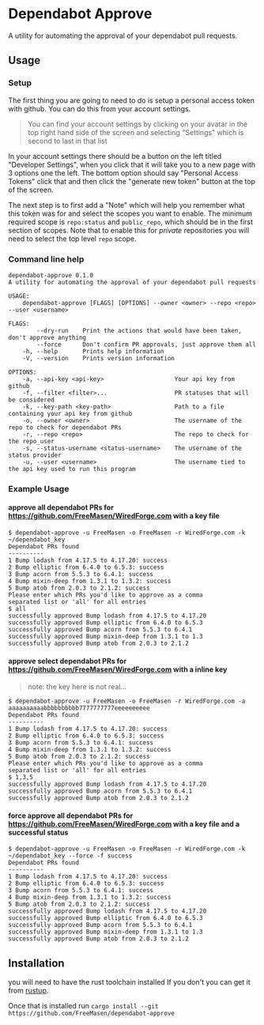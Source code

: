 # Dependabot Approve

A utility for automating the approval of your dependabot pull requests.

## Usage

### Setup

The first thing you are going to need to do is setup a personal access token with github. You can do this from
your account settings. 

> You can find your account settings by clicking on your avatar in the top right hand side of the screen
> and selecting "Settings" which is second to last in that list

In your account settings there should be a button on the left titled "Developer Settings", when you click that
it will take you to a new page with 3 options one the left. The bottom option should say "Personal Access Tokens"
click that and then click the "generate new token" button at the top of the screen.

The next step is to first add a "Note" which will help you remember what this token was for and select
the scopes you want to enable. The minimum required scope is `repo:status` and `public_repo`, which should
be in the first section of scopes. Note that to enable this for _private_ repositories you will need to
select the top level `repo` scope. 

### Command line help

```
dependabot-approve 0.1.0
A utility for automating the approval of your dependabot pull requests

USAGE:
    dependabot-approve [FLAGS] [OPTIONS] --owner <owner> --repo <repo> --user <username>

FLAGS:
        --dry-run    Print the actions that would have been taken, don't approve anything
        --force      Don't confirm PR approvals, just approve them all
    -h, --help       Prints help information
    -V, --version    Prints version information

OPTIONS:
    -a, --api-key <api-key>                    Your api key from github
    -f, --filter <filter>...                   PR statuses that will be considered
    -k, --key-path <key-path>                  Path to a file containing your api key from github
    -o, --owner <owner>                        The username of the repo to check for dependabot PRs
    -r, --repo <repo>                          The repo to check for the repo_user
    -s, --status-username <status-username>    The username of the status provider
    -u, --user <username>                      The username tied to the api key used to run this program
```

### Example Usage

#### approve all dependabot PRs for https://github.com/FreeMasen/WiredForge.com with a key file
```
$ dependabot-approve -u FreeMasen -o FreeMasen -r WiredForge.com -k ~/dependabot_key
Dependabot PRs found
----------
1 Bump lodash from 4.17.5 to 4.17.20: success
2 Bump elliptic from 6.4.0 to 6.5.3: success
3 Bump acorn from 5.5.3 to 6.4.1: success
4 Bump mixin-deep from 1.3.1 to 1.3.2: success
5 Bump atob from 2.0.3 to 2.1.2: success
Please enter which PRs you'd like to approve as a comma
separated list or 'all' for all entries
$ all
successfully approved Bump lodash from 4.17.5 to 4.17.20
successfully approved Bump elliptic from 6.4.0 to 6.5.3
successfully approved Bump acorn from 5.5.3 to 6.4.1
successfully approved Bump mixin-deep from 1.3.1 to 1.3
successfully approved Bump atob from 2.0.3 to 2.1.2
```
#### approve select dependabot PRs for https://github.com/FreeMasen/WiredForge.com with a inline key

> note: the key here is not real...

```
$ dependabot-approve -u FreeMasen -o FreeMasen -r WiredForge.com -a aaaaaaaaaabbbbbbbbbb7777777777eeeeeeeeee
Dependabot PRs found
----------
1 Bump lodash from 4.17.5 to 4.17.20: success
2 Bump elliptic from 6.4.0 to 6.5.3: success
3 Bump acorn from 5.5.3 to 6.4.1: success
4 Bump mixin-deep from 1.3.1 to 1.3.2: success
5 Bump atob from 2.0.3 to 2.1.2: success
Please enter which PRs you'd like to approve as a comma
separated list or 'all' for all entries
$ 1,3,5
successfully approved Bump lodash from 4.17.5 to 4.17.20
successfully approved Bump acorn from 5.5.3 to 6.4.1
successfully approved Bump atob from 2.0.3 to 2.1.2
```

#### force approve all dependabot PRs for https://github.com/FreeMasen/WiredForge.com with a key file and a successful status

```
$ dependabot-approve -u FreeMasen -o FreeMasen -r WiredForge.com -k ~/dependabot_key --force -f success
Dependabot PRs found
----------
1 Bump lodash from 4.17.5 to 4.17.20: success
2 Bump elliptic from 6.4.0 to 6.5.3: success
3 Bump acorn from 5.5.3 to 6.4.1: success
4 Bump mixin-deep from 1.3.1 to 1.3.2: success
5 Bump atob from 2.0.3 to 2.1.2: success
successfully approved Bump lodash from 4.17.5 to 4.17.20
successfully approved Bump elliptic from 6.4.0 to 6.5.3
successfully approved Bump acorn from 5.5.3 to 6.4.1
successfully approved Bump mixin-deep from 1.3.1 to 1.3
successfully approved Bump atob from 2.0.3 to 2.1.2
```

## Installation

you will need to have the rust toolchain installed If you don't you can get it from [rustup](https://rustup.rs).

Once that is installed run `cargo install --git https://github.com/FreeMasen/dependabot-approve`

